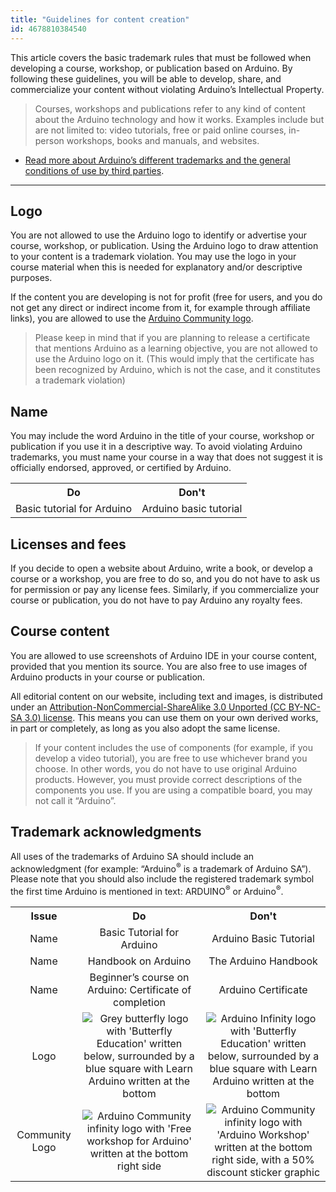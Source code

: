 ```yaml
---
title: "Guidelines for content creation"
id: 4678810384540
---
```


This article covers the basic trademark rules that must be followed when developing a course, workshop, or publication based on Arduino. By following these guidelines, you will be able to develop, share, and commercialize your content without violating Arduino’s Intellectual Property.

> Courses, workshops and publications refer to any kind of content about the Arduino technology and how it works. Examples include but are not limited to: video tutorials, free or paid online courses, in-person workshops, books and manuals, and websites.

* [Read more about Arduino’s different trademarks and the general conditions of use by third parties](https://www.arduino.cc/en/trademark).

---

## Logo

You are not allowed to use the Arduino logo to identify or advertise your course, workshop, or publication. Using the Arduino logo to draw attention to your content is a trademark violation. You may use the logo in your course material when this is needed for explanatory and/or descriptive purposes.

If the content you are developing is not for profit (free for users, and you do not get any direct or indirect income from it, for example through affiliate links), you are allowed to use the [Arduino Community logo](https://www.arduino.cc/en/Trademark/CommunityLogo).

> Please keep in mind that if you are planning to release a certificate that mentions Arduino as a learning objective, you are not allowed to use the Arduino logo on it. (This would imply that the certificate has been recognized by Arduino, which is not the case, and it constitutes a trademark violation)

## Name

You may include the word Arduino in the title of your course, workshop or publication if you use it in a descriptive way.
To avoid violating Arduino trademarks, you must name your course in a way that does not suggest it is officially endorsed, approved, or certified by Arduino.

<table>
  <tr>
    <th style="text-align: center;">Do</th>
    <th style="text-align: center;">Don't</th>
  </tr>
  <tr>
    <td>Basic tutorial for Arduino</td>
    <td>Arduino basic tutorial</td>
  </tr>
</table>

## Licenses and fees

If you decide to open a website about Arduino, write a book, or develop a course or a workshop, you are free to do so, and you do not have to ask us for permission or pay any license fees. Similarly, if you commercialize your course or publication, you do not have to pay Arduino any royalty fees.

## Course content

You are allowed to use screenshots of Arduino IDE in your course content, provided that you mention its source. You are also free to use images of Arduino products in your course or publication.

All editorial content on our website, including text and images, is distributed under an [Attribution-NonCommercial-ShareAlike 3.0 Unported (CC BY-NC-SA 3.0) license](https://creativecommons.org/licenses/by-nc-sa/3.0/). This means you can use them on your own derived works, in part or completely, as long as you also adopt the same license.

> If your content includes the use of components (for example, if you develop a video tutorial), you are free to use whichever brand you choose. In other words, you do not have to use original Arduino products. However, you must provide correct descriptions of the components you use. If you are using a compatible board, you may not call it “Arduino”.

## Trademark acknowledgments

All uses of the trademarks of Arduino SA should include an acknowledgment (for example: “Arduino<sup>®</sup> is a trademark of Arduino SA”). Please note that you should also include the registered trademark symbol the first time Arduino is mentioned in text: ARDUINO<sup>®</sup> or Arduino<sup>®</sup>.

<table style="text-align: center;">
  <tr>
    <th  style="text-align: center;"> Issue</th>
    <th  style="text-align: center;"> Do</th>
    <th  style="text-align: center;"> Don't</th>
  </tr>
  <tr>
    <td>Name</td>
    <td>Basic Tutorial for Arduino</td>
    <td>Arduino Basic Tutorial</td>
  </tr>
  <tr>
    <td>Name</td>
    <td>Handbook on Arduino</td>
    <td>The Arduino Handbook</td>
  </tr>
  <tr>
    <td>Name</td>
    <td>Beginner’s course on Arduino: Certificate of completion</td>
    <td>Arduino Certificate</td>
  </tr>
  <tr>
    <td >Logo</td>
    <td ><img src="https://content.arduino.cc/assets/LearnArduino_good_example.png" alt="Grey butterfly logo with 'Butterfly Education' written below, surrounded by a blue square with Learn Arduino written at the bottom"></td>
    <td><img src="https://content.arduino.cc/assets/LearnArduino_bad_example.png" alt="Arduino Infinity logo with 'Butterfly Education' written below, surrounded by a blue square with Learn Arduino written at the bottom"></td>
  </tr>
  <tr>
    <td>Community Logo</td>
    <td> <img src="https://content.arduino.cc/assets/CommunityLogo_good_example.png" alt="Arduino Community infinity logo with 'Free workshop for Arduino' written at the bottom right side"></td>
    <td><img src="https://content.arduino.cc/assets/CommunityLogo_bad_example.png" alt="Arduino Community infinity logo with 'Arduino Workshop' written at the bottom right side, with a 50% discount sticker graphic"></td>
  </tr>
</table>
